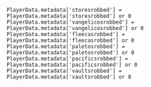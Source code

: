 
    PlayerData.metadata['storesrobbed'] = PlayerData.metadata['storesrobbed'] or 0
    PlayerData.metadata['vangelicosrobbed'] = PlayerData.metadata['vangelicosrobbed'] or 0
    PlayerData.metadata['fleecasrobbed'] = PlayerData.metadata['fleecasrobbed'] or 0
    PlayerData.metadata['paletosrobbed'] = PlayerData.metadata['paletosrobbed'] or 0
    PlayerData.metadata['pacificsrobbed'] = PlayerData.metadata['pacificsrobbed'] or 0
    PlayerData.metadata['vaultsrobbed'] = PlayerData.metadata['vaultsrobbed'] or 0